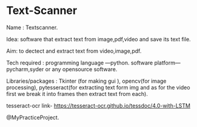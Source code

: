 # Text-Scanner

Name​ : Textscanner. 

Idea:​ software that extract text from image,pdf,video and save its text file. 
 
Aim:​ to dectect and extract text from video,image,pdf. 
 
Tech required ​:  programming language —python. software platform—pycharm,syder or any opensource software. 

Libraries/packages : Tkinter (for making gui ), opencv(for image processing), pytesseract(for extracting text form img and as for the video first we break it into frames then extract text from each). 
 
 tesseract-ocr link- https://tesseract-ocr.github.io/tessdoc/4.0-with-LSTM
 
 
@MyPracticeProject.
